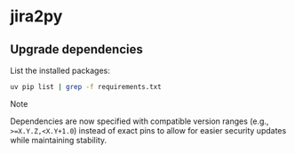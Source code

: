 # jira2py

## Upgrade dependencies

List the installed packages:

```bash
uv pip list | grep -f requirements.txt
```

> [!NOTE]
> Dependencies are now specified with compatible version ranges (e.g., `>=X.Y.Z,<X.Y+1.0`) instead of exact pins to allow for easier security updates while maintaining stability.
